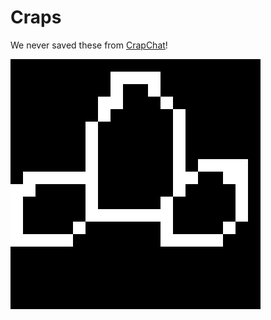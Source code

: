 # Craps

We never saved these from [CrapChat](https://github.com/DevsDoDesign/CrapChat)!

![](https://github.com/DevsDoDesign/Craps/blob/master/allCraps.gif?raw=true)
